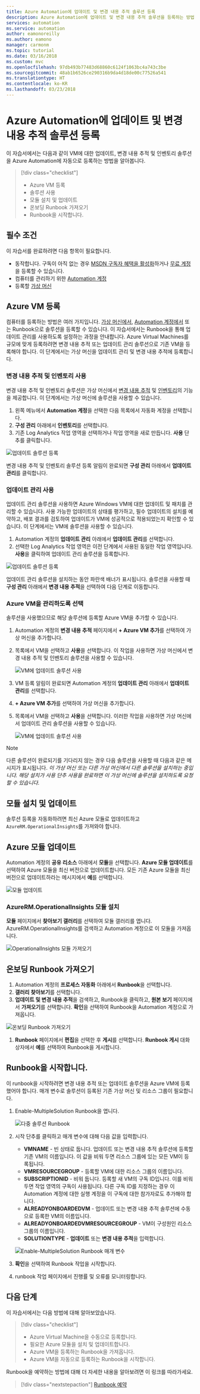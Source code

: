 ```yaml
---
title: Azure Automation에 업데이트 및 변경 내용 추적 솔루션 등록
description: Azure Automation에 업데이트 및 변경 내용 추적 솔루션을 등록하는 방법을 알아봅니다.
services: automation
ms.service: automation
author: eamonoreilly
ms.author: eamono
manager: carmonm
ms.topic: tutorial
ms.date: 03/16/2018
ms.custom: mvc
ms.openlocfilehash: 97db493b77483d68860c6124f1063bc4a743c3be
ms.sourcegitcommit: 48ab1b6526ce290316b9da4d18de00c77526a541
ms.translationtype: HT
ms.contentlocale: ko-KR
ms.lasthandoff: 03/23/2018
---
```

# <a name="onboard-update-and-change-tracking-solutions-to-azure-automation"></a>Azure Automation에 업데이트 및 변경 내용 추적 솔루션 등록

이 자습서에서는 다음과 같이 VM에 대한 업데이트, 변경 내용 추적 및 인벤토리 솔루션을 Azure Automation에 자동으로 등록하는 방법을 알아봅니다.

> [!div class="checklist"]
> * Azure VM 등록
> * 솔루션 사용
> * 모듈 설치 및 업데이트
> * 온보딩 Runbook 가져오기
> * Runbook을 시작합니다.

## <a name="prerequisites"></a>필수 조건

이 자습서를 완료하려면 다음 항목이 필요합니다.

* 동작합니다. 구독이 아직 없는 경우 [MSDN 구독자 혜택을 활성화](https://azure.microsoft.com/pricing/member-offers/msdn-benefits-details/)하거나 [무료 계정](https://azure.microsoft.com/free/?WT.mc_id=A261C142F)을 등록할 수 있습니다.
* 컴퓨터를 관리하기 위한 [Automation 계정](automation-offering-get-started.md)
* 등록할 [가상 머신](../virtual-machines/windows/quick-create-portal.md)

## <a name="onboard-an-azure-vm"></a>Azure VM 등록

컴퓨터를 등록하는 방법은 여러 가지입니다. [가상 머신에서](automation-onboard-solutions-from-vm.md), [Automation 계정에서](automation-onboard-solutions-from-automation-account.md) 또는 Runbook으로 솔루션을 등록할 수 있습니다. 이 자습서에서는 Runbook을 통해 업데이트 관리를 사용하도록 설정하는 과정을 안내합니다. Azure Virtual Machines를 규모에 맞게 등록하려면 변경 내용 추적 또는 업데이트 관리 솔루션으로 기존 VM을 등록해야 합니다. 이 단계에서는 가상 머신을 업데이트 관리 및 변경 내용 추적에 등록합니다.

### <a name="enable-change-tracking-and-inventory"></a>변경 내용 추적 및 인벤토리 사용

변경 내용 추적 및 인벤토리 솔루션은 가상 머신에서 [변경 내용 추적](automation-vm-change-tracking.md) 및 [인벤토리](automation-vm-inventory.md)의 기능을 제공합니다. 이 단계에서는 가상 머신에 솔루션을 사용할 수 있습니다.

1. 왼쪽 메뉴에서 **Automation 계정**을 선택한 다음 목록에서 자동화 계정을 선택합니다.
1. **구성 관리** 아래에서 **인벤토리**를 선택합니다.
1. 기존 Log Analytics 작업 영역을 선택하거나 작업 영역을 새로 만듭니다. **사용** 단추를 클릭합니다.

![업데이트 솔루션 등록](media/automation-onboard-solutions/inventory-onboard.png)

변경 내용 추적 및 인벤토리 솔루션 등록 알림이 완료되면 **구성 관리** 아래에서 **업데이트 관리**를 클릭합니다.

### <a name="enable-update-management"></a>업데이트 관리 사용

업데이트 관리 솔루션을 사용하면 Azure Windows VM에 대한 업데이트 및 패치를 관리할 수 있습니다. 사용 가능한 업데이트의 상태를 평가하고, 필수 업데이트의 설치를 예약하고, 배포 결과를 검토하여 업데이트가 VM에 성공적으로 적용되었는지 확인할 수 있습니다. 이 단계에서는 VM에 솔루션을 사용할 수 있습니다.

1. Automation 계정의 **업데이트 관리** 아래에서 **업데이트 관리**를 선택합니다.
1. 선택한 Log Analytics 작업 영역은 이전 단계에서 사용된 동일한 작업 영역입니다. **사용**을 클릭하여 업데이트 관리 솔루션을 등록합니다.

![업데이트 솔루션 등록](media/automation-onboard-solutions/update-onboard.png)

업데이트 관리 솔루션을 설치하는 동안 파란색 배너가 표시됩니다. 솔루션을 사용할 때 **구성 관리** 아래에서 **변경 내용 추적**을 선택하여 다음 단계로 이동합니다.

### <a name="select-azure-vm-to-be-managed"></a>Azure VM을 관리하도록 선택

솔루션을 사용했으므로 해당 솔루션에 등록할 Azure VM을 추가할 수 있습니다.

1. Automation 계정의 **변경 내용 추적** 페이지에서 **+ Azure VM 추가**를 선택하여 가상 머신을 추가합니다.

1. 목록에서 VM을 선택하고 **사용**을 선택합니다. 이 작업을 사용하면 가상 머신에서 변경 내용 추적 및 인벤토리 솔루션을 사용할 수 있습니다.

   ![VM에 업데이트 솔루션 사용](media/automation-onboard-solutions/enable-change-tracking.png)

1. VM 등록 알림이 완료되면 Automation 계정의 **업데이트 관리** 아래에서 **업데이트 관리**를 선택합니다.

1. **+ Azure VM 추가**를 선택하여 가상 머신을 추가합니다.

1. 목록에서 VM을 선택하고 **사용**을 선택합니다. 이러한 작업을 사용하면 가상 머신에서 업데이트 관리 솔루션을 사용할 수 있습니다.

   ![VM에 업데이트 솔루션 사용](media/automation-onboard-solutions/enable-update.png)

> [!NOTE]
> 다른 솔루션이 완료되기를 기다리지 않는 경우 다음 솔루션을 사용할 때 다음과 같은 메시지가 표시됩니다. *이 가상 머신 또는 다른 가상 머신에서 다른 솔루션을 설치하는 중입니다. 해당 설치가 사용 단추 사용을 완료하면 이 가상 머신에 솔루션을 설치하도록 요청할 수 있습니다.*

## <a name="install-and-update-modules"></a>모듈 설치 및 업데이트

솔루션 등록을 자동화하려면 최신 Azure 모듈로 업데이트하고 `AzureRM.OperationalInsights`를 가져와야 합니다.

## <a name="update-azure-modules"></a>Azure 모듈 업데이트

Automation 계정의 **공유 리소스** 아래에서 **모듈**을 선택합니다. **Azure 모듈 업데이트**를 선택하여 Azure 모듈을 최신 버전으로 업데이트합니다. 모든 기존 Azure 모듈을 최신 버전으로 업데이트하라는 메시지에서 **예**를 선택합니다.

![모듈 업데이트](media/automation-onboard-solutions/update-modules.png)

### <a name="install-azurermoperationalinsights-module"></a>AzureRM.OperationalInsights 모듈 설치

**모듈** 페이지에서 **찾아보기 갤러리**를 선택하여 모듈 갤러리를 엽니다. AzureRM.OperationalInsights를 검색하고 Automation 계정으로 이 모듈을 가져옵니다.

![OperationalInsights 모듈 가져오기](media/automation-onboard-solutions/import-operational-insights-module.png)

## <a name="import-the-onboarding-runbook"></a>온보딩 Runbook 가져오기

1. Automation 계정의 **프로세스 자동화** 아래에서 **Runbook**을 선택합니다.
1. **갤러리 찾아보기**를 선택합니다.
1. **업데이트 및 변경 내용 추적**을 검색하고, Runbook을 클릭하고, **원본 보기** 페이지에서 **가져오기**를 선택합니다. **확인**을 선택하여 Runbook을 Automation 계정으로 가져옵니다.

  ![온보딩 Runbook 가져오기](media/automation-onboard-solutions/import-from-gallery.png)

1. **Runbook** 페이지에서 **편집**을 선택한 후 **게시**를 선택합니다. **Runbook 게시** 대화 상자에서 **예**를 선택하여 Runbook을 게시합니다.

## <a name="start-the-runbook"></a>Runbook을 시작합니다.

이 runbook을 시작하려면 변경 내용 추적 또는 업데이트 솔루션을 Azure VM에 등록했어야 합니다. 매개 변수로 솔루션이 등록된 기존 가상 머신 및 리소스 그룹이 필요합니다.

1. Enable-MultipleSolution Runbook을 엽니다.

   ![다중 솔루션 Runbook](media/automation-onboard-solutions/runbook-overview.png)

1. 시작 단추를 클릭하고 매개 변수에 대해 다음 값을 입력합니다.

   * **VMNAME** - 빈 상태로 둡니다. 업데이트 또는 변경 내용 추적 솔루션에 등록할 기존 VM의 이름입니다. 이 값을 비워 두면 리소스 그룹에 있는 모든 VM이 등록됩니다.
   * **VMRESOURCEGROUP** - 등록할 VM에 대한 리소스 그룹의 이름입니다.
   * **SUBSCRIPTIONID** - 비워 둡니다. 등록할 새 VM의 구독 ID입니다. 이를 비워 두면 작업 영역의 구독이 사용됩니다. 다른 구독 ID를 지정하는 경우 이 Automation 계정에 대한 실행 계정을 이 구독에 대한 참가자로도 추가해야 합니다.
   * **ALREADYONBOARDEDVM** - 업데이트 또는 변경 내용 추적 솔루션에 수동으로 등록한 VM의 이름입니다.
   * **ALREADYONBOARDEDVMRESOURCEGROUP** - VM이 구성원인 리소스 그룹의 이름입니다.
   * **SOLUTIONTYPE** - **업데이트** 또는 **변경 내용 추적**을 입력합니다.

   ![Enable-MultipleSolution Runbook 매개 변수](media/automation-onboard-solutions/runbook-parameters.png)

1. **확인**을 선택하여 Runbook 작업을 시작합니다.
1. runbook 작업 페이지에서 진행률 및 오류를 모니터링합니다.

## <a name="next-steps"></a>다음 단계

이 자습서에서는 다음 방법에 대해 알아보았습니다.

> [!div class="checklist"]
> * Azure Virtual Machine을 수동으로 등록합니다.
> * 필요한 Azure 모듈을 설치 및 업데이트합니다.
> * Azure VM을 등록하는 Runbook을 가져옵니다.
> * Azure VM을 자동으로 등록하는 Runbook을 시작합니다.

Runbook을 예약하는 방법에 대해 더 자세한 내용을 알아보려면 이 링크를 따라가세요.

> [!div class="nextstepaction"]
> [Runbook 예약](automation-schedules.md)

